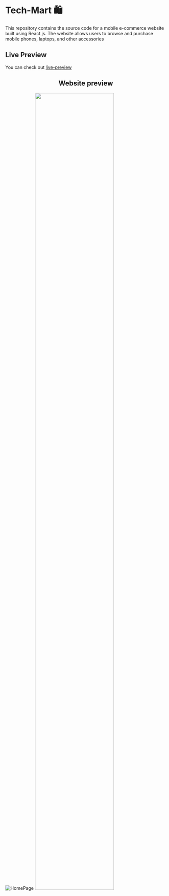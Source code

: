 # Tech-Mart 🛍️

This repository contains the source code for a mobile e-commerce website built using React.js. The website allows users to browse and purchase mobile phones, laptops, and other accessories

<h2> Live Preview </h2>
You can check out <a href="https://techmartshop.netlify.app/">live-preview</a>

<h2 align="center"> Website preview </h2>

![HomePage](https://github.com/HimanshuSharmax/Tech-Mart/assets/86725419/a8736bce-8f67-466f-88e8-685cc3fd1772)
<img src="https://github.com/HimanshuSharmax/Tech-Mart/assets/86725419/a8736bce-8f67-466f-88e8-685cc3fd1772" width=70% height=80%>
